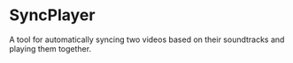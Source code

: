 # SyncPlayer
A tool for automatically syncing two videos based on their soundtracks and playing them together.
